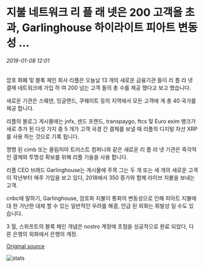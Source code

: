 # 지불 네트워크 리 플 래 넷은 200 고객을 초과, Garlinghouse 하이라이트 피아트 변동성 ...

###### 2019-01-08 12:01

암호 화폐 및 블록 체인 회사 리플은 오늘날 13 개의 새로운 금융기관 들이 리 플 라 넷 결제 네트워크에 가입 하 여 200 넘는 고객 들의 총 수를 제공 했다고 보고 했습니다.

새로운 기관은 스웨덴, 잉글랜드, 쿠웨이트 등의 지역에서 모든 고객에 게 총 40 국가를 제공 합니다.

리플의 블로그 게시물에는 jnfx, 센드 프렌드, transpaygo, ftcs 및 Euro exim 뱅크가 새로 추가 된 다섯 가지 중 5 개가 고객 국경 간 결제를 보낼 때 리플의 디지털 자산 XRP를 사용 하는 것으로 기록 됩니다.

명명 된 cimb 또는 올림피아 트러스트 컴퍼니와 같은 새로운 리 플 라 넷 기관은 즉각적인 결제와 투명성 확보를 위해 리플 기술을 사용 합니다.

리플 CEO 브래드 Garlinghouse는 게시물에 주목 그는 두 개 또는 세 개의 새로운 고객이 작년부터 매주 가입을 보고 있다, 2018에서 350 증가와 함께 라이브 지불을 보내는 고객.

cnbc에 말하기, Garlinghouse, 암호화 지불이 통화의 변동성으로 인해 피아트 지불에 대 한 가난한 대체 할 수 있는 일반적인 우려를 해결, 언급 된 외화는 휘발성 일 수도 있습니다.

3 월, 스위프트의 블록 체인 개념은 nostro 계정에 초점을 성공적으로 완료 되었다, 다른 은행의 외화에서 은행의 계정.

[Original source](https://cointelegraph.com/news/payment-network-ripplenet-exceeds-200-customers-garlinghouse-highlights-fiat-volatility)

![stats](https://c.statcounter.com/11760860/0/a89fa40b/1/ "stats")